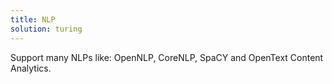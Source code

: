 ```yaml
---
title: NLP
solution: turing
---
```

Support many NLPs like: OpenNLP, CoreNLP, SpaCY and OpenText Content Analytics.